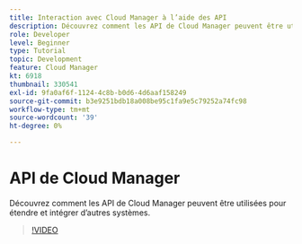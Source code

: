 ```yaml
---
title: Interaction avec Cloud Manager à l’aide des API
description: Découvrez comment les API de Cloud Manager peuvent être utilisées pour étendre et intégrer d’autres systèmes.
role: Developer
level: Beginner
type: Tutorial
topic: Development
feature: Cloud Manager
kt: 6918
thumbnail: 330541
exl-id: 9fa0af6f-1124-4c8b-b0d6-4d6aaf158249
source-git-commit: b3e9251bdb18a008be95c1fa9e5c79252a74fc98
workflow-type: tm+mt
source-wordcount: '39'
ht-degree: 0%

---
```


# API de Cloud Manager

Découvrez comment les API de Cloud Manager peuvent être utilisées pour étendre et intégrer d’autres systèmes.

>[!VIDEO](https://video.tv.adobe.com/v/330541?quality=12&learn=on)
